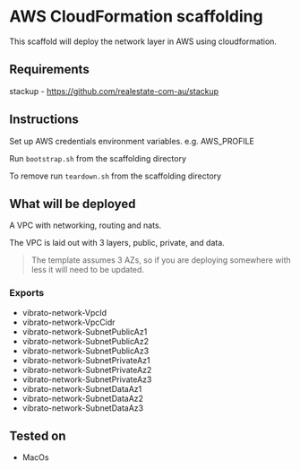# AWS CloudFormation scaffolding

This scaffold will deploy the network layer in AWS using cloudformation.

## Requirements

stackup - https://github.com/realestate-com-au/stackup

## Instructions

Set up AWS credentials environment variables. e.g. AWS_PROFILE

Run `bootstrap.sh` from the scaffolding directory

To remove run `teardown.sh` from the scaffolding directory

## What will be deployed

A VPC with networking, routing and nats.

The VPC is laid out with 3 layers, public, private, and data. 

> The template assumes 3 AZs, so if you are deploying somewhere with less it will need to be updated.

### Exports

* vibrato-network-VpcId
* vibrato-network-VpcCidr
* vibrato-network-SubnetPublicAz1
* vibrato-network-SubnetPublicAz2
* vibrato-network-SubnetPublicAz3
* vibrato-network-SubnetPrivateAz1
* vibrato-network-SubnetPrivateAz2
* vibrato-network-SubnetPrivateAz3
* vibrato-network-SubnetDataAz1
* vibrato-network-SubnetDataAz2
* vibrato-network-SubnetDataAz3

## Tested on

* MacOs